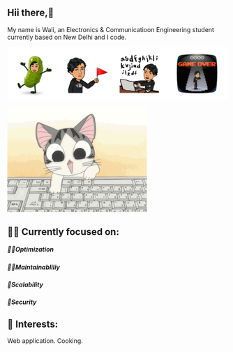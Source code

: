 ## Hii there,👋
 
My name is Wali, an Electronics & Communicatioon Engineering student currently based on New Delhi and I code.

![Coder / Founder ](https://github.com/Wali-dev/Wali-dev/blob/main/cover.png)



![til](https://github.com/Wali-dev/Wali-dev/blob/main/Chi-typing-on-a-computer-chis-sweet-home-chis-new-address-37597964-320-240.gif)

## 🐱‍🚀 Currently focused on: 
##### 🐱‍🐉Optimization 
##### 🐱‍🏍Maintainabliliy
##### 🌹Scalability 
##### 🤳Security

 
## 🌱 Interests:
Web application.
Cooking.








